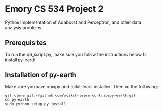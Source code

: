 
# Emory CS 534 Project 2

Python Implementation of Adaboost and Perceptron, and other data analysis problems


## Prerequisites

To run the q6_script.py, make sure you follow the instructions below to install py-earth

## Installation of py-earth

Make sure you have numpy and scikit-learn installed.  Then do the following:

```
git clone git://github.com/scikit-learn-contrib/py-earth.git
cd py-earth
sudo python setup.py install
```